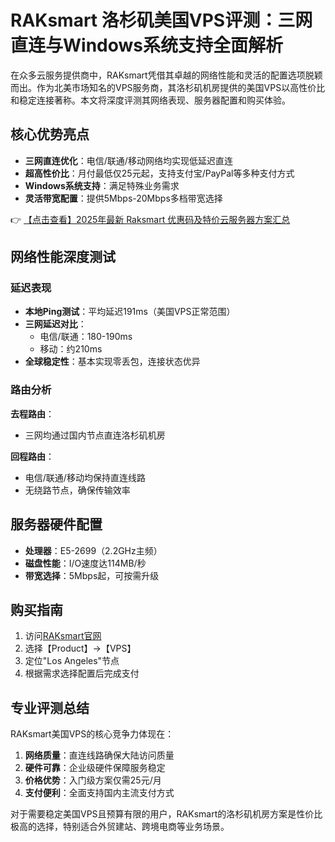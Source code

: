 # RAKsmart 洛杉矶美国VPS评测：三网直连与Windows系统支持全面解析

在众多云服务提供商中，RAKsmart凭借其卓越的网络性能和灵活的配置选项脱颖而出。作为北美市场知名的VPS服务商，其洛杉矶机房提供的美国VPS以高性价比和稳定连接著称。本文将深度评测其网络表现、服务器配置和购买体验。

## 核心优势亮点
- **三网直连优化**：电信/联通/移动网络均实现低延迟直连
- **超高性价比**：月付最低仅25元起，支持支付宝/PayPal等多种支付方式
- **Windows系统支持**：满足特殊业务需求
- **灵活带宽配置**：提供5Mbps-20Mbps多档带宽选择

👉 [【点击查看】2025年最新 Raksmart 优惠码及特价云服务器方案汇总](https://bit.ly/raksmart)

## 网络性能深度测试
### 延迟表现
- **本地Ping测试**：平均延迟191ms（美国VPS正常范围）
- **三网延迟对比**：
  - 电信/联通：180-190ms
  - 移动：约210ms
- **全球稳定性**：基本实现零丢包，连接状态优异

### 路由分析
**去程路由**：
- 三网均通过国内节点直连洛杉矶机房

**回程路由**：
- 电信/联通/移动均保持直连线路
- 无绕路节点，确保传输效率

## 服务器硬件配置
- **处理器**：E5-2699（2.2GHz主频）
- **磁盘性能**：I/O速度达114MB/秒
- **带宽选择**：5Mbps起，可按需升级

## 购买指南
1. 访问[RAKsmart官网](https://bit.ly/raksmart)
2. 选择【Product】→【VPS】
3. 定位"Los Angeles"节点
4. 根据需求选择配置后完成支付

## 专业评测总结
RAKsmart美国VPS的核心竞争力体现在：
1. **网络质量**：直连线路确保大陆访问质量
2. **硬件可靠**：企业级硬件保障服务稳定
3. **价格优势**：入门级方案仅需25元/月
4. **支付便利**：全面支持国内主流支付方式

对于需要稳定美国VPS且预算有限的用户，RAKsmart的洛杉矶机房方案是性价比极高的选择，特别适合外贸建站、跨境电商等业务场景。